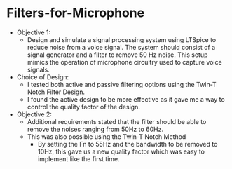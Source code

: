 # Filters-for-Microphone
- Objective 1:
  - Design and simulate a signal processing system using LTSpice to reduce noise from a voice signal. The system should consist of a signal generator and a filter to remove 50 Hz noise. This setup mimics the operation of microphone circuitry used to capture voice signals. 
- Choice of Design:
  - I tested both active and passive filtering options using the Twin-T Notch Filter Design.
  - I found the active design to be more effective as it gave me a way to control the quality factor of the design. 
- Objective 2:
    - Additional requirements stated that the filter should be able to remove the noises ranging from 50Hz to 60Hz.
    - This was also possible using the Twin-T Notch Method
        - By setting the Fn to 55Hz and the bandwidth to be removed to 10Hz, this gave us a new quality factor which was easy to implement like the first time. 
